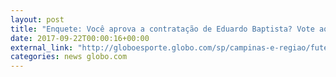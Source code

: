 ```yaml
---
layout: post
title: "Enquete: Você aprova a contratação de Eduardo Baptista? Vote aqui!"
date: 2017-09-22T00:00:16+00:00
external_link: "http://globoesporte.globo.com/sp/campinas-e-regiao/futebol/times/ponte-preta/interatividade/enquete/2017/9/20/voce-aprova-a-contratacao-de-eduardo-baptista-294fd068-9e3f-11e7-a535-0242ac110007.html"
categories: news globo.com
---
```

